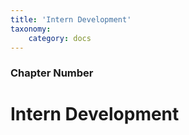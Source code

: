 ```yaml
---
title: 'Intern Development'
taxonomy:
    category: docs
---
```


### Chapter Number

# Intern Development

